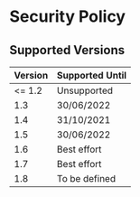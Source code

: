 # Security Policy

## Supported Versions

| Version | Supported Until |
| ------- | --------------- |
| <= 1.2  | Unsupported     |
| 1.3     | 30/06/2022      |
| 1.4     | 31/10/2021      |
| 1.5     | 30/06/2022      |
| 1.6     | Best effort     |
| 1.7     | Best effort     |
| 1.8     | To be defined   |
